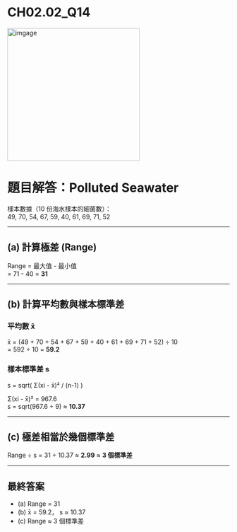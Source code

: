 # CH02.02_Q14

<img width="300" height="300" alt="imgage" src="https://github.com/user-attachments/assets/6ce557ba-bb08-42de-a467-0c4cddad6b4c" />

# 題目解答：Polluted Seawater

樣本數據（10 份海水樣本的細菌數）：  
49, 70, 54, 67, 59, 40, 61, 69, 71, 52

---

## (a) 計算極差 (Range)
Range = 最大值 - 最小值  
= 71 - 40 = **31**

---

## (b) 計算平均數與樣本標準差

### 平均數 x̄
x̄ = (49 + 70 + 54 + 67 + 59 + 40 + 61 + 69 + 71 + 52) ÷ 10  
= 592 ÷ 10 = **59.2**

### 樣本標準差 s
s = sqrt( Σ(xi - x̄)² / (n-1) )  

Σ(xi - x̄)² = 967.6  
s = sqrt(967.6 ÷ 9) ≈ **10.37**

---

## (c) 極差相當於幾個標準差
Range ÷ s = 31 ÷ 10.37 ≈ **2.99** ≈ **3 個標準差**

---

## **最終答案**
- (a) Range = 31  
- (b) x̄ = 59.2， s ≈ 10.37  
- (c) Range ≈ 3 個標準差
